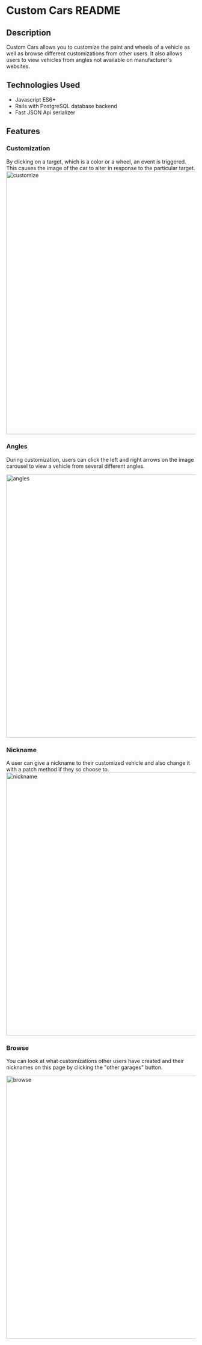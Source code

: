 # Custom Cars README

## Description
Custom Cars allows you to customize the paint and wheels of a vehicle as well as browse different customizations from other users. It also allows users to view vehicles from angles not available on manufacturer's websites.

## Technologies Used
- Javascript ES6+
- Rails with PostgreSQL database backend
- Fast JSON Api serializer

## Features

### Customization
By clicking on a target, which is a color or a wheel, an event is triggered. This causes the image of the car to alter in response to the particular target.
<img src="https://media.giphy.com/media/S6YmdDnkfHIJvMm1ts/giphy.gif" alt="customize" width="700"/>

### Angles
During customization, users can click the left and right arrows on the image carousel to view a vehicle from several different angles.

<img src="https://media.giphy.com/media/gIZd6P1WqfFOirfRC3/giphy.gif" alt="angles" width="700"/>

### Nickname
A user can give a nickname to their customized vehicle and also change it with a patch method if they so choose to. 
<img src="https://media.giphy.com/media/dab5lLFdxEZiVgSDRX/giphy.gif" alt="nickname" width="700"/>

### Browse
You can look at what customizations other users have created and their nicknames on this page by clicking the "other garages" button.

<img src="https://media.giphy.com/media/H6WqDcnz8J4uVxYr2t/giphy.gif" alt="browse" width="700"/>
